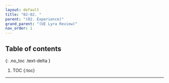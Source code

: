 ```yaml
---
layout: default
title: "02-02. "
parent: "(02. Experience)"
grand_parent: "(UE Lyra Review)"
nav_order: 1
---
```


## Table of contents
{: .no_toc .text-delta }

1. TOC
{:toc}

---
